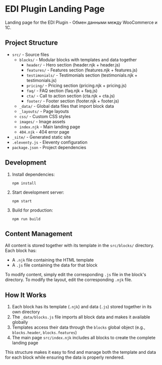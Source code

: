 # EDI Plugin Landing Page

Landing page for the EDI Plugin - Обмен данными между WooCommerce и 1С.

## Project Structure

- `src/` - Source files
  - `blocks/` - Modular blocks with templates and data together
    - `header/` - Hero section (header.njk + header.js)
    - `features/` - Features section (features.njk + features.js)
    - `testimonials/` - Testimonials section (testimonials.njk + testimonials.js)
    - `pricing/` - Pricing section (pricing.njk + pricing.js)
    - `faq/` - FAQ section (faq.njk + faq.js)
    - `cta/` - Call to action section (cta.njk + cta.js)
    - `footer/` - Footer section (footer.njk + footer.js)
  - `_data/` - Global data files that import block data
  - `_layouts/` - Page layouts
  - `css/` - Custom CSS styles
  - `images/` - Image assets
  - `index.njk` - Main landing page
  - `404.njk` - 404 error page
- `_site/` - Generated static site
- `.eleventy.js` - Eleventy configuration
- `package.json` - Project dependencies

## Development

1. Install dependencies:
   ```
   npm install
   ```

2. Start development server:
   ```
   npm start
   ```

3. Build for production:
   ```
   npm run build
   ```

## Content Management

All content is stored together with its template in the `src/blocks/` directory. Each block has:
- A `.njk` file containing the HTML template
- A `.js` file containing the data for that block

To modify content, simply edit the corresponding `.js` file in the block's directory.
To modify the layout, edit the corresponding `.njk` file.

## How It Works

1. Each block has its template (`.njk`) and data (`.js`) stored together in its own directory
2. The `_data/blocks.js` file imports all block data and makes it available globally
3. Templates access their data through the `blocks` global object (e.g., `blocks.header`, `blocks.features`)
4. The main page `src/index.njk` includes all blocks to create the complete landing page

This structure makes it easy to find and manage both the template and data for each block while ensuring the data is properly rendered.